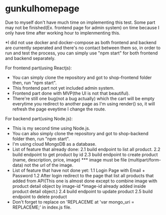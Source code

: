 # gunkulhomepage

Due to myself don't have much time on implementing this test. Some part may not be finished(Ex. frontend page for admin system) on time because I only have time after working hour to implenmenting this.

*I did not use docker and docker-compose as both frontend and backend are currently seperated and there's no contact between them so, in order to run and test the process, you can simply use "npm start" for both frontend and backend separately.

For frontend part(using Reactjs):
  - You can simply clone the repository and got to shop-frontend folder then, run "npm start".
  - This frontend part not yet included admin system.
  - Frontend part done with MVP(the UI is not that beautiful).
  - There're still one bug(not a bug actually) which the cart will be empty everytime you redirect to another page as I'm using render() so, it will refresh the page eveytime I change the route.
  
For backend part(using Node.js):
  - This is my second time using Node.js.
  - You can also simply clone the repository and got to shop-backend folder then, run "npm start".
  - I'm using cloud MongoDB as a database.
  - List of feature that already done:
      2.1 build endpoint to list all product.
      2.2 build endpoint to get product by id
      2.3 build endpoint to create product (name, description, price, image) *** image must be file (multipart/form-data) not the url of the image.
  - List of feature that have not done yet:
     1.1 Login Page with Email + Password
     1.2 After login redirect to the page that list all products that added from API(This one is almost done except to combine image with product detail object by image-id *image-id already added inside product detail object.)
     2.4 build endpoint to update product
     2.5 build endpoint to delete product
  - Don't forget to replace on 'REPLACEME at 'var mongo_uri = REPLACEME;' in index.js file.
